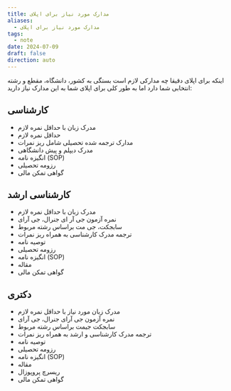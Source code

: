```yaml
---
title: مدارک مورد نیاز برای اپلای
aliases:
  - مدارک مورد نیاز برای اپلای
tags:
  - note
date: 2024-07-09
draft: false
direction: auto
---
```



اینکه برای اپلای دقیقا چه مدارکی لازم است بستگی به کشور، دانشگاه، مقطع و رشته انتخابی شما دارد اما به طور کلی برای اپلای شما به این مدارک نیاز دارید: 

## کارشناسی

- مدرک زبان با حداقل نمره لازم
- حداقل نمره لازم
- مدارک ترجمه شده تحصیلی شامل ریز نمرات
- مدرک دیپلم و پیش دانشگاهی
- انگیزه نامه (SOP)
- رزومه تحصیلی
- گواهی تمکن مالی

## کارشناسی ارشد

- مدرک زبان با حداقل نمره لازم
- نمره آزمون جی آر ای جنرال، جی آرای
- سابجکت، جی مت براساس رشته مربوط
- ترجمه مدرک کارشناسی به همراه ریز نمرات
- توصیه نامه
- رزومه تحصیلی
- انگیزه نامه (SOP)
- مقاله
- گواهی تمکن مالی

## دکتری

- مدرک زبان مورد نیاز با حداقل نمره لازم 
- نمره آزمون جی آرای جنرال، جی آرای 
- سابجکت جیمت براساس رشته مربوط 
- ترجمه مدرک کارشناسی و ارشد به همراه ریز نمرات
- توصیه نامه
- رزومه تحصیلی
- انگیزه نامه (SOP)
- مقاله
- ریسرچ پروپوزال 
- گواهی تمکن مالی

